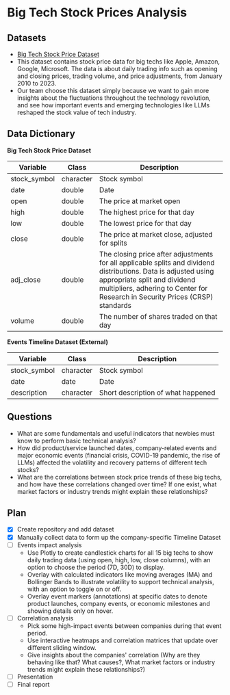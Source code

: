 # Big Tech Stock Prices Analysis

## Datasets

- [Big Tech Stock Price Dataset](https://github.com/rfordatascience/tidytuesday/blob/main/data/2023/2023-02-07/readme.md)
- This dataset contains stock price data for big techs like Apple, Amazon, Google, Microsoft. The data is about daily trading info such as opening and closing prices, trading volume, and price adjustments, from January 2010 to 2023.
- Our team choose this dataset simply because we want to gain more insights about the fluctuations throughout the technology revolution, and see how important events and emerging technologies like LLMs reshaped the stock value of tech industry.

## Data Dictionary

**Big Tech Stock Price Dataset**

| Variable     | Class     | Description                                                                                                                                                                                                                      |
| ------------ | --------- | -------------------------------------------------------------------------------------------------------------------------------------------------------------------------------------------------------------------------------- |
| stock_symbol | character | Stock symbol                                                                                                                                                                                                                     |
| date         | double    | Date                                                                                                                                                                                                                             |
| open         | double    | The price at market open                                                                                                                                                                                                         |
| high         | double    | The highest price for that day                                                                                                                                                                                                   |
| low          | double    | The lowest price for that day                                                                                                                                                                                                    |
| close        | double    | The price at market close, adjusted for splits                                                                                                                                                                                   |
| adj_close    | double    | The closing price after adjustments for all applicable splits and dividend distributions. Data is adjusted using appropriate split and dividend multipliers, adhering to Center for Research in Security Prices (CRSP) standards |
| volume       | double    | The number of shares traded on that day                                                                                                                                                                                          |

**Events Timeline Dataset (External)**

| Variable     | Class     | Description                                                                |
| ------------ | --------- | -------------------------------------------------------------------------- |
| stock_symbol | character | Stock symbol                                                               |
| date         | date      | Date                                                                       |
| description  | character | Short description of what happened                                         |

## Questions
- What are some fundamentals and useful indicators that newbies must know to perform basic technical analysis?
- How did product/service launched dates, company-related events and major economic events (financial crisis, COVID-19 pandemic, the rise of LLMs) affected the volatility and recovery patterns of different tech stocks?
- What are the correlations between stock price trends of these big techs, and how have these correlations changed over time? If one exist, what market factors or industry trends might explain these relationships?

## Plan

- [X] Create repository and add dataset
- [X] Manually collect data to form up the company-specific Timeline Dataset
- [ ] Events impact analysis
  - Use Plotly to create candlestick charts for all 15 big techs to show daily trading data (using open, high, low, close columns), with an option to choose the period (7D, 30D) to display.
  - Overlay with calculated indicators like moving averages (MA) and Bollinger Bands to illustrate volatility to support technical analysis, with an option to toggle on or off.
  - Overlay event markers (annotations) at specific dates to denote product launches, company events, or economic milestones and showing details only on hover. 
- [ ] Correlation analysis
  - Pick some high-impact events between companies during that event period.
  - Use interactive heatmaps and correlation matrices that update over different sliding window.
  - Give insights about the companies' correlation (Why are they behaving like that? What causes?, What market factors or industry trends might explain these relationships?)
- [ ] Presentation
- [ ] Final report
